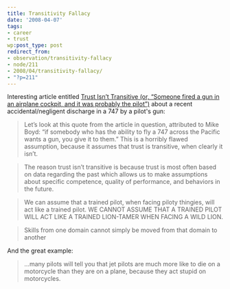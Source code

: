 ```yaml
---
title: Transitivity Fallacy
date: '2008-04-07'
tags:
- career
- trust
wp:post_type: post
redirect_from:
- observation/transitivity-fallacy
- node/211
- 2008/04/transitivity-fallacy/
- "?p=211"
---
```


Interesting article entitled [Trust Isn’t Transitive (or, “Someone fired a gun in an airplane cockpit, and it was probably the pilot”)](http://peternbiddle.wordpress.com/2008/03/26/trust-isnt-transitive-or-someone-fired-a-gun-in-an-airplane-cockpit-and-it-was-probably-the-pilot/) about a recent accidental/negligent discharge in a 747 by a pilot's gun:

>

> Let’s look at this quote from the article in question, attributed to Mike Boyd: “if somebody who has the ability to fly a 747 across the Pacific wants a gun, you give it to them.” This is a horribly flawed assumption, because it assumes that trust is transitive, when clearly it isn’t.

>

> The reason trust isn’t transitive is because trust is most often based on data regarding the past which allows us to make assumptions about specific competence, quality of performance, and behaviors in the future.

>

> We can assume that a trained pilot, when facing piloty thingies, will act like a trained pilot. WE CANNOT ASSUME THAT A TRAINED PILOT WILL ACT LIKE A TRAINED LION-TAMER WHEN FACING A WILD LION.

>

> Skills from one domain cannot simply be moved from that domain to another

>

And the great example:

>

> ...many pilots will tell you that jet pilots are much more like to die on a motorcycle than they are on a plane, because they act stupid on motorcycles.

>
